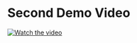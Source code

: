 # Second Demo Video

[![Watch the video](https://img.youtube.com/vi/kAv2tz9hXlQ/0.jpg)](https://youtu.be/kAv2tz9hXlQ)
